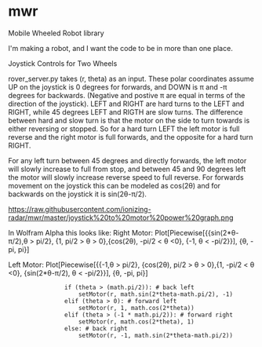 # mwr
Mobile Wheeled Robot library

I'm making a robot, and I want the code to be in more than one place.


Joystick Controls for Two Wheels

rover_server.py takes (r, theta) as an input. These polar coordinates assume UP on the joystick is 0 degrees for forwards, and DOWN is π and -π degrees for backwards. (Negative and postive π are equal in terms of the direction of the joystick). LEFT and RIGHT are hard turns to the LEFT and RIGHT, while 45 degrees LEFT and RIGTH are slow turns. The difference between hard and slow turn is that the motor on the side to turn towards is either reversing or stopped. So for a hard turn LEFT the left motor is full reverse and the right motor is full forwards, and the opposite for a hard turn RIGHT.

For any left turn between 45 degrees and directly forwards, the left motor will slowly increase to full from stop, and between 45 and 90 degrees left the motor will slowly increase reverse speed to full reverse. For forwards movement on the joystick this can be modeled as cos(2θ) and for backwards on the joystick it is sin(2θ-π/2).

https://raw.githubusercontent.com/ionizing-radar/mwr/master/joystick%20to%20motor%20power%20graph.png

In Wolfram Alpha this looks like:
Right Motor: Plot[Piecewise[{{sin(2*θ-π/2),θ > pi/2}, {1, pi/2 > θ > 0},{cos(2θ), -pi/2 < θ <0}, {-1, θ < -pi/2}}], {θ, -pi, pi}]

Left Motor: Plot[Piecewise[{{-1,θ > pi/2}, {cos(2θ), pi/2 > θ > 0},{1, -pi/2 < θ <0}, {sin(2*θ-π/2), θ < -pi/2}}], {θ, -pi, pi}]

					if (theta > (math.pi/2)): # back left
						setMotor(r, math.sin(2*theta-math.pi/2), -1)
					elif (theta > 0): # forward left
						setMotor(r, 1, math.cos(2*theta))
					elif (theta > (-1 * math.pi/2)): # forward right
						setMotor(r, math.cos(2*theta), 1)
					else: # back right
						setMotor(r, -1, math.sin(2*theta-math.pi/2))

